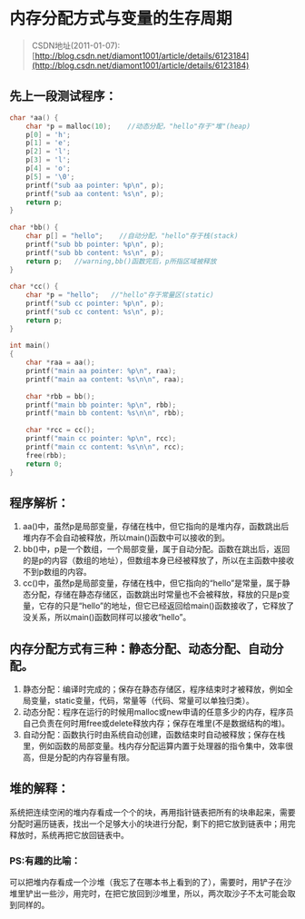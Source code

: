 # 内存分配方式与变量的生存周期 #
> CSDN地址(2011-01-07): [http://blog.csdn.net/diamont1001/article/details/6123184](http://blog.csdn.net/diamont1001/article/details/6123184)

## 先上一段测试程序： ##

```c
char *aa() {  
    char *p = malloc(10);    //动态分配，"hello"存于"堆"(heap)  
    p[0] = 'h';  
    p[1] = 'e';  
    p[2] = 'l';  
    p[3] = 'l';  
    p[4] = 'o';  
    p[5] = '\0';  
    printf("sub aa pointer: %p\n", p);  
    printf("sub aa content: %s\n", p);  
    return p;  
}  
  
char *bb() {  
    char p[] = "hello";    //自动分配，"hello"存于栈(stack)  
    printf("sub bb pointer: %p\n", p);  
    printf("sub bb content: %s\n", p);  
    return p;   //warning,bb()函数完后，p所指区域被释放  
}  
  
char *cc() {  
    char *p = "hello";   //"hello"存于常量区(static)  
    printf("sub cc pointer: %p\n", p);  
    printf("sub cc content: %s\n", p);  
    return p;  
}  
  
int main()  
{  
    char *raa = aa();  
    printf("main aa pointer: %p\n", raa);  
    printf("main aa content: %s\n\n", raa);  
  
    char *rbb = bb();  
    printf("main bb pointer: %p\n", rbb);  
    printf("main bb content: %s\n\n", rbb);  
  
    char *rcc = cc();  
    printf("main cc pointer: %p\n", rcc);  
    printf("main cc content: %s\n\n", rcc);  
    free(rbb);  
    return 0;  
}
```

## 程序解析： ##

1. aa()中，虽然p是局部变量，存储在栈中，但它指向的是堆内存，函数跳出后堆内存不会自动被释放，所以main()函数中可以接收的到。
2. bb()中，p是一个数组，一个局部变量，属于自动分配。函数在跳出后，返回的是p的内容（数组的地址），但数组本身已经被释放了，所以在主函数中接收不到p数组的内容。
3. cc()中，虽然p是局部变量，存储在栈中，但它指向的“hello”是常量，属于静态分配，存储在静态存储区，函数跳出时常量也不会被释放，释放的只是p变量，它存的只是“hello”的地址，但它已经返回给main()函数接收了，它释放了没关系，所以main()函数同样可以接收“hello”。

## 内存分配方式有三种：静态分配、动态分配、自动分配。 ##
1. 静态分配：编译时完成的；保存在静态存储区，程序结束时才被释放，例如全局变量，static变量，代码，常量等（代码、常量可以单独归类）。
2. 动态分配：程序在运行的时候用malloc或new申请的任意多少的内存，程序员自己负责在何时用free或delete释放内存；保存在堆里(不是数据结构的堆)。
3. 自动分配：函数执行时由系统自动创建，函数结束时自动被释放；保存在栈里，例如函数的局部变量。栈内存分配运算内置于处理器的指令集中，效率很高，但是分配的内存容量有限。

## 堆的解释： ##
系统把连续空闲的堆内存看成一个个的块，再用指针链表把所有的块串起来，需要分配时遍历链表，找出一个足够大小的块进行分配，剩下的把它放到链表中；用完释放时，系统再把它放回链表中。

### PS:有趣的比喻： ###
可以把堆内存看成一个沙堆（我忘了在哪本书上看到的了），需要时，用铲子在沙堆里铲出一些沙，用完时，在把它放回到沙堆里，所以，两次取沙子不太可能会取到同样的。
